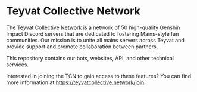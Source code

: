 # Teyvat Collective Network

The [Teyvat Collective Network](https://teyvatcollective.network/) is a network of 50 high-quality Genshin Impact Discord servers that are dedicated to fostering Mains-style fan communities. Our mission is to unite all mains servers across Teyvat and provide support and promote collaboration between partners.

This repository contains our bots, websites, API, and other technical services.

Interested in joining the TCN to gain access to these features? You can find more information at https://teyvatcollective.network/join.
